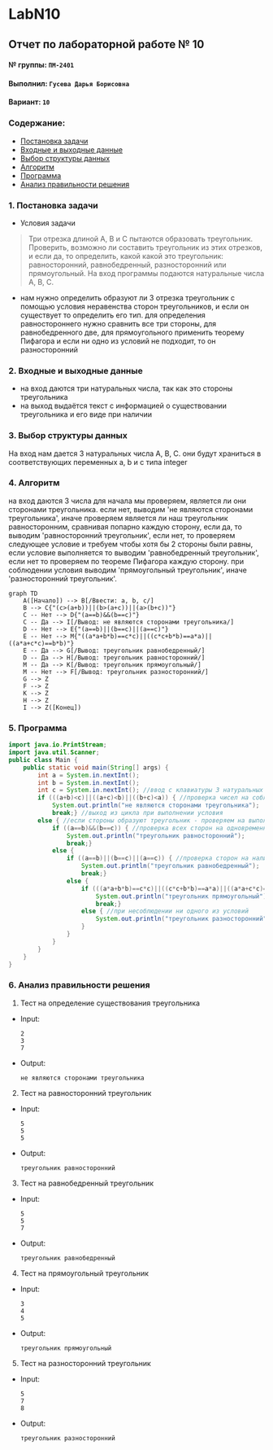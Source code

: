 # LabN10
## Отчет по лабораторной работе № 10

#### № группы: `ПМ-2401`

#### Выполнил: `Гусева Дарья Борисовна`

#### Вариант: `10`

### Cодержание:

- [Постановка задачи](#1-постановка-задачи)
- [Входные и выходные данные](#2-входные-и-выходные-данные)
- [Выбор структуры данных](#3-выбор-структуры-данных)
- [Алгоритм](#4-алгоритм)
- [Программа](#5-программа)
- [Анализ правильности решения](#6-анализ-правильности-решения)

### 1. Постановка задачи

- Условия задачи

> Три отрезка длиной A, B и C пытаются образовать треугольник. Проверить, возможно ли составить треугольник из этих отрезков, и если да, то определить, какой какой это треугольник: равносторонний, равнобедренный, разносторонний или прямоугольный. На вход программы подаются натуральные числа A, B, C.

- нам нужно определить образуют ли 3 отрезка треугольник с помощью условия неравенства сторон треугольников, и если он существует то определить его тип. для определения равностороннего нужно сравнить все три стороны, для равнобедренного две, для прямоугольного применить теорему Пифагора и если ни одно из условий не подходит, то он разносторонний

### 2. Входные и выходные данные

- на вход даются три натуральных числа, так как это стороны треугольника 
- на выход выдаётся текст с информацией о существовании треугольника и его виде при наличии

### 3. Выбор структуры данных
На вход нам дается 3 натуральных числа A, B, C. они будут храниться в соответствующих переменных a, b и c типа integer
### 4. Алгоритм

на вход даются 3 числа 
для начала мы проверяем, является ли они сторонами треугольника. если нет, выводим 'не являются сторонами треугольника', иначе проверяем является ли наш треугольник равносторонним, сравнивая попарно каждую сторону, если да, то выводим 'равносторонний треугольник', если нет, то проверяем следующее условие и требуем чтобы хотя бы 2 стороны были равны, если условие выполняется то выводим 'равнобедренный треугольник', если нет то проверяем по теореме Пифагора каждую сторону. при соблюдении условия выводим 'прямоугольный треугольник', иначе 'разносторонний треугольник'.

```mermaid
graph TD
    A([Начало]) --> B[/Ввести: a, b, c/]
    B --> C{"(c>(a+b))||(b>(a+c))||(a>(b+c))"}
    C -- Нет --> D{"(a==b)&&(b==c)"}
    C -- Да --> I[/Вывод: не являются сторонами треугольника/]
    D -- Нет --> E{"(a==b)||(b==c)||(a==c)"}
    E -- Нет --> M{"((a*a+b*b)==c*c)||((c*c+b*b)==a*a)||((a*a+c*c)==b*b)"}
    E -- Да --> G[/Вывод: треугольник равнобедренный/]
    D -- Да --> H[/Вывод: треугольник равносторонний/]
    M -- Да --> K[/Вывод: треугольник прямоугольный/]
    M -- Нет --> F[/Вывод: треугольник разносторонний/]
    G --> Z
    F --> Z
    K --> Z
    H --> Z
    I --> Z([Конец])
```

### 5. Программа

```java
import java.io.PrintStream;
import java.util.Scanner;
public class Main {
    public static void main(String[] args) {
        int a = System.in.nextInt();
        int b = System.in.nextInt();
        int c = System.in.nextInt(); //ввод с клавиатуры 3 натуральных чисел
        if (((a+b)<c)||((a+c)<b)||((b+c)<a)) { //проверка чисел на соблюдение неравенства треугольника
            System.out.println("не являются сторонами треугольника");
            break;} //выход из цикла при выполнении условия
        else { //если стороны образуют треугольник - проверяем на выполнение дальнейших условий
            if ((a==b)&&(b==c)) { //проверка всех сторон на одновременное равенство
                System.out.println("треугольник равносторонний");
                break;}
            else {
                if ((a==b)||(b==c)||(a==c)) { //проверка сторон на наличие равенства у двух любых сторон
                    System.out.println("треугольник равнобедренный");
                    break;}
                else {
                    if (((a*a+b*b)==c*c)||((c*c+b*b)==a*a)||((a*a+c*c)==b*b)) { //проверка сторон на соблюдение теоремы пифагора
                        System.out.println("треугольник прямоугольный");
                        break;}
                    else { //при несоблюдении ни одного из условий
                        System.out.println("треугольник разносторонний");
                    }
                }
            }
        }
    }
}
```

### 6. Анализ правильности решения

1. Тест на определение существования треугольника

- Input:
    ```
    2
    3
    7
    ```

- Output:
    ```
    не являются сторонами треугольника
    ```

2. Тест на равносторонний треугольник

- Input:
    ```
    5
    5
    5
    ```

- Output:
    ```
    треугольник равносторонний
    ```
3. Тест на равнобедренный треугольник

- Input:
    ```
    5
    5
    7
    ```

- Output:
    ```
    треугольник равнобедренный
    ```
4. Тест на прямоугольный треугольник

- Input:
    ```
    3
    4
    5
    ```

- Output:
    ```
    треугольник прямоугольный
    ```
5. Тест на разносторонний треугольник

- Input:
    ```
    5
    7
    8
    ```

- Output:
    ```
    треугольник разносторонний
    ```

